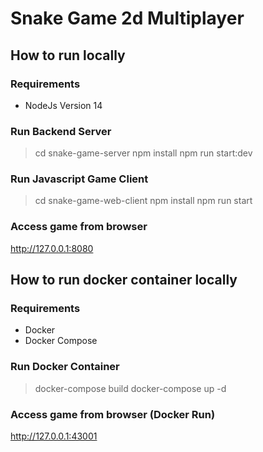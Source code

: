 # Snake Game 2d Multiplayer

## How to run locally

### Requirements

- NodeJs Version 14

### Run Backend Server

> cd snake-game-server
> npm install
> npm run start:dev

### Run Javascript Game Client

> cd snake-game-web-client
> npm install
> npm run start

### Access game from browser

http://127.0.0.1:8080

## How to run docker container locally

### Requirements

- Docker
- Docker Compose

### Run Docker Container

> docker-compose build
> docker-compose up -d

### Access game from browser (Docker Run)

http://127.0.0.1:43001

